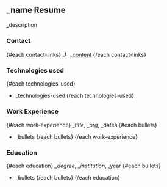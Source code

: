 ## _name Resume

_description

### Contact
{#each contact-links}
[<img src="_icon" alt="_type" height="16px" width="16px"> _content](_href)
{/each contact-links}

### Technologies used
{#each technologies-used}
* _technologies-used
{/each technologies-used}

### Work Experience
{#each work-experience}
*_title*, __org_, _dates
{#each bullets}
* _bullets
{/each bullets}
{/each work-experience}

### Education
{#each education}
*_degree*, __institution_, _year
{#each bullets}
* _bullets
{/each bullets}
{/each education}

